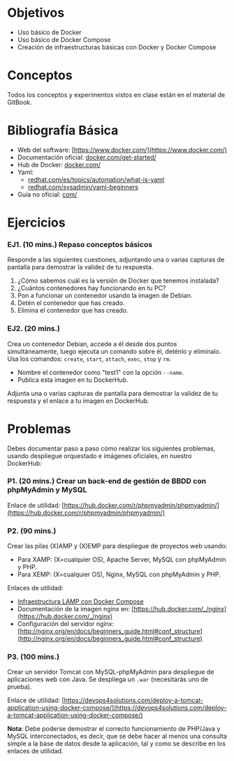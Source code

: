 # Objetivos

- Uso básico de Docker
- Uso básico de Docker Compose
- Creación de infraestructuras básicas con Docker y Docker Compose

# Conceptos

Todos los conceptos y experimentos vistos en clase están en el material de GitBook.

# Bibliografía Básica

- Web del software: [https://www.docker.com/](https://www.docker.com/)
- Documentación oficial: [docker.com/get-started/](https://docker.com/get-started/)
- Hub de Docker: [docker.com/](https://docker.com/)
- Yaml: 
  - [redhat.com/es/topics/automation/what-is-yaml](https://www.redhat.com/es/topics/automation/what-is-yaml)
  - [redhat.com/sysadmin/yaml-beginners](https://www.redhat.com/sysadmin/yaml-beginners)
- Guía no oficial: [com/](https://com/)

# Ejercicios

### EJ1. (10 mins.) Repaso conceptos básicos

Responde a las siguientes cuestiones, adjuntando una o varias capturas de pantalla para demostrar la validez de tu respuesta.

1. ¿Cómo sabemos cuál es la versión de Docker que tenemos instalada?
2. ¿Cuántos contenedores hay funcionando en tu PC?
3. Pon a funcionar un contenedor usando la imagen de Debian.
4. Detén el contenedor que has creado.
5. Elimina el contenedor que has creado.

### EJ2. (20 mins.)

Crea un contenedor Debian, accede a él desde dos puntos simultáneamente, luego ejecuta un comando sobre él, deténlo y elimínalo. Usa los comandos: `create`, `start`, `attach`, `exec`, `stop` y `rm`.

- Nombre el contenedor como "test1" con la opción `--name`.
- Publica esta imagen en tu DockerHub.

Adjunta una o varias capturas de pantalla para demostrar la validez de tu respuesta y el enlace a tu imagen en DockerHub.

# Problemas

Debes documentar paso a paso cómo realizar los siguientes problemas, usando despliegue orquestado e imágenes oficiales, en nuestro DockerHub:

### P1. (20 mins.) Crear un back-end de gestión de BBDD con phpMyAdmin y MySQL

Enlace de utilidad: [https://hub.docker.com/r/phpmyadmin/phpmyadmin/](https://hub.docker.com/r/phpmyadmin/phpmyadmin/)

### P2. (90 mins.)

Crear las pilas (X)AMP y (X)EMP para despliegue de proyectos web usando:

- Para XAMP: (X=cualquier OS), Apache Server, MySQL con phpMyAdmin y PHP.
- Para XEMP: (X=cualquier OS), Nginx, MySQL con phpMyAdmin y PHP.

Enlaces de utilidad:
- [Infraestructura LAMP con Docker Compose](https://openwebinars.net/blog/infraestructura-lamp-con-docker-compose/)
- Documentación de la imagen nginx en: [https://hub.docker.com/_/nginx](https://hub.docker.com/_/nginx)
- Configuración del servidor nginx: [http://nginx.org/en/docs/beginners_guide.html#conf_structure](http://nginx.org/en/docs/beginners_guide.html#conf_structure)

### P3. (100 mins.)

Crear un servidor Tomcat con MySQL-phpMyAdmin para despliegue de aplicaciones web con Java. Se despliega un `.war` (necesitarás uno de prueba).

Enlace de utilidad: [https://devops4solutions.com/deploy-a-tomcat-application-using-docker-compose/](https://devops4solutions.com/deploy-a-tomcat-application-using-docker-compose/)

**Nota**: Debe poderse demostrar el correcto funcionamiento de PHP/Java y MySQL interconectados, es decir, que se debe hacer al menos una consulta simple a la base de datos desde la aplicación, tal y como se describe en los enlaces de utilidad.
